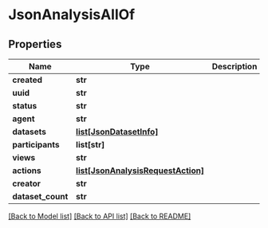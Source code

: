 # JsonAnalysisAllOf

## Properties
Name | Type | Description | Notes
------------ | ------------- | ------------- | -------------
**created** | **str** |  | [optional] 
**uuid** | **str** |  | [optional] 
**status** | **str** |  | [optional] 
**agent** | **str** |  | [optional] 
**datasets** | [**list[JsonDatasetInfo]**](JsonDatasetInfo.md) |  | [optional] 
**participants** | **list[str]** |  | [optional] 
**views** | **str** |  | [optional] 
**actions** | [**list[JsonAnalysisRequestAction]**](JsonAnalysisRequestAction.md) |  | [optional] 
**creator** | **str** |  | [optional] 
**dataset_count** | **str** |  | [optional] 

[[Back to Model list]](../README.md#documentation-for-models) [[Back to API list]](../README.md#documentation-for-api-endpoints) [[Back to README]](../README.md)


